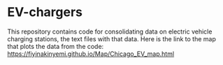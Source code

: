 # EV-chargers
This repository contains code for consolidating data on electric vehicle charging stations, the text files with that data. Here is the link to the map that plots the data from the code: https://fiyinakinyemi.github.io/Map/Chicago_EV_map.html

